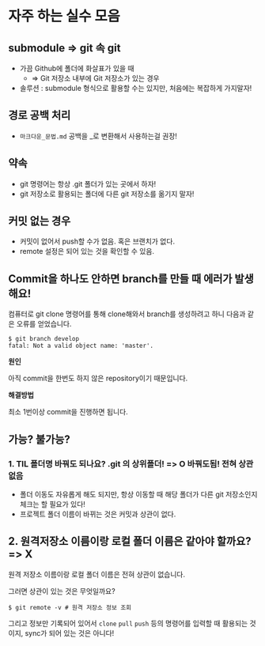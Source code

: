 # **자주 하는 실수 모음**

## **submodule => git 속 git**

- 가끔 Github에 폴더에 화살표가 있을 때
  - => Git 저장소 내부에 Git 저장소가 있는 경우
- 솔루션 : submodule 형식으로 활용할 수는 있지만, 처음에는 복잡하게 가지말자!

## **경로 공백 처리**

- `마크다운_문법.md`  공백을 _로 변환해서 사용하는걸 권장!

## **약속**

- git 명령어는 항상 .git 폴더가 있는 곳에서 하자!
- git 저장소로 활용되는 폴더에 다른 git 저장소를 옮기지 말자!

## **커밋 없는 경우**

- 커밋이 없어서 push할 수가 없음. 혹은 브랜치가 없다.
- remote 설정은 되어 있는 것을 확인할 수 있음.

## Commit을 하나도 안하면 branch를 만들 때 에러가 발생해요!

컴퓨터로 git clone 명령어를 통해 clone해와서 branch를 생성하려고 하니 다음과 같은 오류를 얻었습니다.

```
$ git branch develop
fatal: Not a valid object name: 'master'.
```

**원인**

아직 commit을 한번도 하지 않은 repository이기 때문입니다.

**해결방법**

최소 1번이상 commit을 진행하면 됩니다.

## **가능? 불가능?**

### **1. TIL 폴더명 바꿔도 되나요? .git 의 상위폴더! => O 바꿔도됨! 전혀 상관 없음**

- 폴더 이동도 자유롭게 해도 되지만, 항상 이동할 때 해당 폴더가 다른 git 저장소인지 체크는 할 필요가 있다!
- 프로젝트 폴더 이름이 바뀌는 것은 커밋과 상관이 없다.

## **2. 원격저장소 이름이랑 로컬 폴더 이름은 같아야 할까요? => X**

원격 저장소 이름이랑 로컬 폴더 이름은 전혀 상관이 없습니다.

그러면 상관이 있는 것은 무엇일까요?

```
$ git remote -v # 원격 저장소 정보 조회
```

그리고 정보만 기록되어 있어서 `clone` `pull` `push` 등의 명령어를 입력할 때 활용되는 것이지, sync가 되어 있는 것은 아니다!